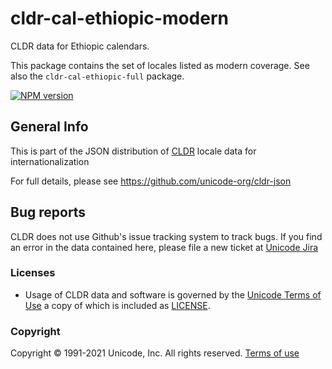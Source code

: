 # cldr-cal-ethiopic-modern

CLDR data for Ethiopic calendars.

This package contains the set of locales listed as modern coverage. See also the `cldr-cal-ethiopic-full` package.


[![NPM version](https://img.shields.io/npm/v/cldr-cal-ethiopic-modern.svg?style=flat)](https://www.npmjs.org/package/cldr-cal-ethiopic-modern)

## General Info

This is part of the JSON distribution of [CLDR](http://cldr.unicode.org/)
locale data for internationalization

For full details, please see <https://github.com/unicode-org/cldr-json>

## Bug reports

CLDR does not use Github's issue tracking system to track bugs.  If you find an error in
the data contained here, please file a new ticket at [Unicode Jira](https://unicode-org.atlassian.net/projects/CLDR/issues)

### Licenses

- Usage of CLDR data and software is governed by the [Unicode Terms of Use](http://www.unicode.org/copyright.html)
a copy of which is included as [LICENSE](./LICENSE).

### Copyright

Copyright &copy; 1991-2021 Unicode, Inc.
All rights reserved.
[Terms of use](http://www.unicode.org/copyright.html)
